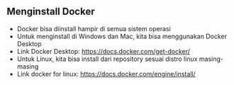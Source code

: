 ## Menginstall Docker

- Docker bisa diinstall hampir di semua sistem operasi
- Untuk menginstall di Windows dan Mac, kita bisa menggunakan Docker Desktop
- Link Docker Desktop: https://docs.docker.com/get-docker/
- Untuk Linux, kita bisa install dari repository sesuai distro linux masing-masing
- Link docker for linux: https://docs.docker.com/engine/install/